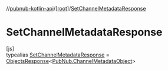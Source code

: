 //[pubnub-kotlin-api](../../../index.md)/[[root]](../index.md)/[SetChannelMetadataResponse](index.md)

# SetChannelMetadataResponse

[js]\
typealias [SetChannelMetadataResponse](index.md) = [ObjectsResponse](../-objects-response/index.md)&lt;[PubNub.ChannelMetadataObject](../-pub-nub/-channel-metadata-object/index.md)&gt;

